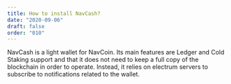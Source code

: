 ```yaml
---
title: How to install NavCash?
date: "2020-09-06"
draft: false
order: "010"
---
```


NavCash is a light wallet for NavCoin. Its main features are Ledger and Cold Staking support and that it does not need to keep a full copy of the blockchain in order to operate. Instead, it relies on electrum servers to subscribe to notifications related to the wallet. 
